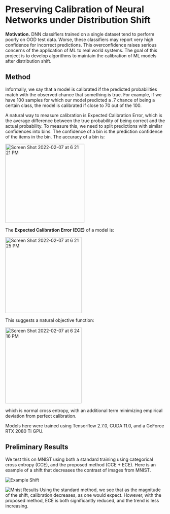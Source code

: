 # Preserving Calibration of Neural Networks under Distribution Shift


__Motivation.__ DNN classifiers trained on a single dataset tend to perform poorly on OOD test data.
Worse, these classifiers may report very high confidence for incorrect predictions. 
This overconfidence raises serious concerns of the application of ML to real world systems. 
The goal of this project is to develop algorithms to maintain the calibration of ML models after distribution shift. 

## Method 

Informally, we say that a model is calibrated if the predicted probabilities match with the observed chance that something is true. For example, if we have 100 samples for which our model predicted a .7 chance of being a certain class, the model is calibrated if close to 70 out of the 100. 

A natural way to measure calibration is Expected Calibration Error, which is the average difference between the true probability of being correct and the actual probability. To measure this, we need to split predictions with similar confidences into bins. The confidence of a bin is the prediction confidence of the items in the bin. The accuracy of a bin is:

<img width="249" alt="Screen Shot 2022-02-07 at 6 21 21 PM" src="https://user-images.githubusercontent.com/47545823/152888850-f7ace346-5281-4baa-bbff-b0432611eb3b.png">

The **Expected Calibration Error (ECE)** of a model is: 

<img width="240" alt="Screen Shot 2022-02-07 at 6 21 25 PM" src="https://user-images.githubusercontent.com/47545823/152888973-4786e7df-5345-461f-86d2-c325b8b672ed.png">

This suggests a natural objective function: 

<img width="240" alt="Screen Shot 2022-02-07 at 6 24 16 PM" src="https://user-images.githubusercontent.com/47545823/152889107-a3afd1e6-54d7-4fb4-aa56-41d9ba2fbadc.png">

which is normal cross entropy, with an additional term minimizing empirical deviation from perfect calibration. 

Models here were trained using Tensorflow 2.7.0, CUDA 11.0, and a GeForce RTX 2080 Ti GPU. 

## Preliminary Results 

We test this on MNIST using both a standard training using categorical cross entropy (CCE), and the proposed method (CCE + ECE). Here is an example of a shift that decreases the contrast 
of images from MNIST. 

![Example Shift](https://user-images.githubusercontent.com/47545823/152887788-f5cef621-799c-4df0-9532-c130230a5b63.png)


![Mnist Results](https://user-images.githubusercontent.com/47545823/152888270-e9cb59f7-a118-4b32-85da-813706e192b1.png)
Using the standard method, we see that as the magnitude of the shift, calibration decreases, as one would expect. However, with the proposed method, ECE is both significantly reduced, and the trend is less increasing. 
